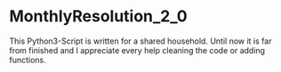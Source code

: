# MonthlyResolution_2_0
This Python3-Script is written for a shared household. Until now it is far from finished and I appreciate every help cleaning the code or adding functions.

